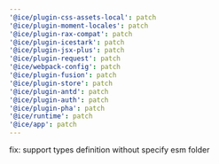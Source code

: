 ```yaml
---
'@ice/plugin-css-assets-local': patch
'@ice/plugin-moment-locales': patch
'@ice/plugin-rax-compat': patch
'@ice/plugin-icestark': patch
'@ice/plugin-jsx-plus': patch
'@ice/plugin-request': patch
'@ice/webpack-config': patch
'@ice/plugin-fusion': patch
'@ice/plugin-store': patch
'@ice/plugin-antd': patch
'@ice/plugin-auth': patch
'@ice/plugin-pha': patch
'@ice/runtime': patch
'@ice/app': patch
---
```


fix: support types definition without specify esm folder
